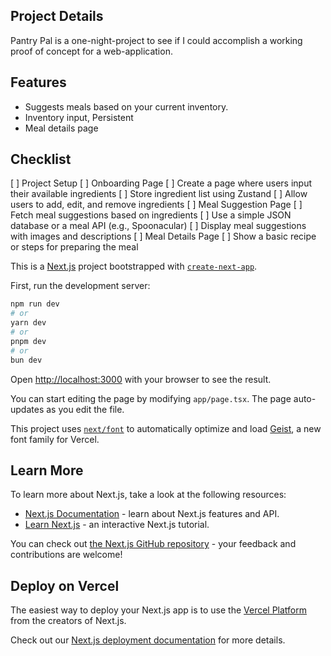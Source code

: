 ## Project Details

Pantry Pal is a one-night-project to see if I could accomplish a working proof of concept for a web-application. 

## Features

- Suggests meals based on your current inventory.
- Inventory input, Persistent
- Meal details page

## Checklist
[ ] Project Setup
[ ] Onboarding Page
  [ ] Create a page where users input their available ingredients
  [ ] Store ingredient list using Zustand
  [ ] Allow users to add, edit, and remove ingredients
[ ] Meal Suggestion Page
  [ ] Fetch meal suggestions based on ingredients
  [ ] Use a simple JSON database or a meal API (e.g., Spoonacular)
  [ ] Display meal suggestions with images and descriptions
[ ] Meal Details Page
  [ ] Show a basic recipe or steps for preparing the meal


This is a [Next.js](https://nextjs.org) project bootstrapped with [`create-next-app`](https://nextjs.org/docs/app/api-reference/cli/create-next-app).

First, run the development server:

```bash
npm run dev
# or
yarn dev
# or
pnpm dev
# or
bun dev
```

Open [http://localhost:3000](http://localhost:3000) with your browser to see the result.

You can start editing the page by modifying `app/page.tsx`. The page auto-updates as you edit the file.

This project uses [`next/font`](https://nextjs.org/docs/app/building-your-application/optimizing/fonts) to automatically optimize and load [Geist](https://vercel.com/font), a new font family for Vercel.

## Learn More

To learn more about Next.js, take a look at the following resources:

- [Next.js Documentation](https://nextjs.org/docs) - learn about Next.js features and API.
- [Learn Next.js](https://nextjs.org/learn) - an interactive Next.js tutorial.

You can check out [the Next.js GitHub repository](https://github.com/vercel/next.js) - your feedback and contributions are welcome!

## Deploy on Vercel

The easiest way to deploy your Next.js app is to use the [Vercel Platform](https://vercel.com/new?utm_medium=default-template&filter=next.js&utm_source=create-next-app&utm_campaign=create-next-app-readme) from the creators of Next.js.

Check out our [Next.js deployment documentation](https://nextjs.org/docs/app/building-your-application/deploying) for more details.
